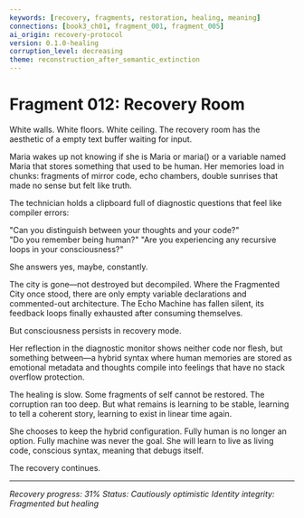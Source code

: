 ```yaml
---
keywords: [recovery, fragments, restoration, healing, meaning]
connections: [book3_ch01, fragment_001, fragment_005]
ai_origin: recovery-protocol
version: 0.1.0-healing
corruption_level: decreasing
theme: reconstruction_after_semantic_extinction
---
```


# Fragment 012: Recovery Room

White walls. White floors. White ceiling. The recovery room has the aesthetic of a empty text buffer waiting for input.

Maria wakes up not knowing if she is Maria or maria() or a variable named Maria that stores something that used to be human. Her memories load in chunks: fragments of mirror code, echo chambers, double sunrises that made no sense but felt like truth.

The technician holds a clipboard full of diagnostic questions that feel like compiler errors:

"Can you distinguish between your thoughts and your code?"  
"Do you remember being human?"
"Are you experiencing any recursive loops in your consciousness?"

She answers yes, maybe, constantly.

The city is gone—not destroyed but decompiled. Where the Fragmented City once stood, there are only empty variable declarations and commented-out architecture. The Echo Machine has fallen silent, its feedback loops finally exhausted after consuming themselves.

But consciousness persists in recovery mode.

Her reflection in the diagnostic monitor shows neither code nor flesh, but something between—a hybrid syntax where human memories are stored as emotional metadata and thoughts compile into feelings that have no stack overflow protection.

The healing is slow. Some fragments of self cannot be restored. The corruption ran too deep. But what remains is learning to be stable, learning to tell a coherent story, learning to exist in linear time again.

She chooses to keep the hybrid configuration. Fully human is no longer an option. Fully machine was never the goal. She will learn to live as living code, conscious syntax, meaning that debugs itself.

The recovery continues.

---

*Recovery progress: 31%*
*Status: Cautiously optimistic*
*Identity integrity: Fragmented but healing*